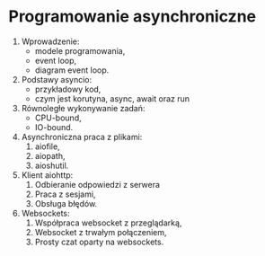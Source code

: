 # Programowanie asynchroniczne

1. Wprowadzenie:
   * modele programowania,
   * event loop,
   * diagram event loop.
2. Podstawy asyncio:
   * przykładowy kod,
   * czym jest korutyna, async, await oraz run
3. Równoległe wykonywanie zadań:
   * CPU-bound,
   * IO-bound.
4. Asynchroniczna praca z plikami:
   1. aiofile,
   2. aiopath,
   3. aioshutil.
5. Klient aiohttp:
   1. Odbieranie odpowiedzi z serwera
   2. Praca z sesjami,
   3. Obsługa błędów.
6. Websockets:
   1. Współpraca websocket z przeglądarką,
   2. Websocket z trwałym połączeniem,
   3. Prosty czat oparty na websockets.
